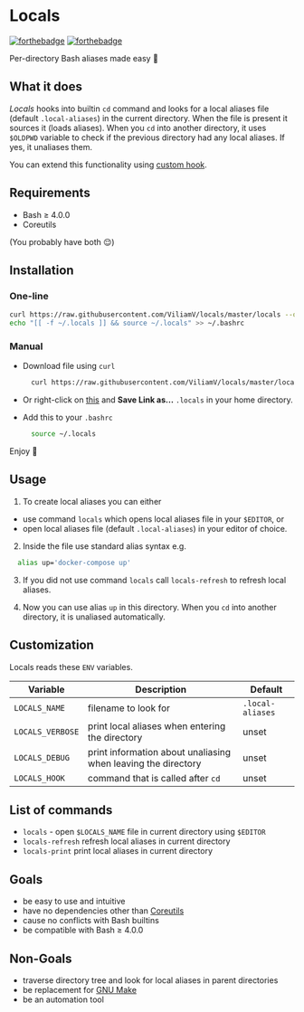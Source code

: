 # Locals
[![forthebadge](https://forthebadge.com/images/badges/check-it-out.svg)](https://forthebadge.com)
[![forthebadge](https://forthebadge.com/images/badges/built-by-developers.svg)](https://forthebadge.com)

Per-directory Bash aliases made easy :balloon:

## What it does
*Locals* hooks into builtin `cd` command and looks for a local aliases file (default `.local-aliases`) in the current directory.
When the file is present it sources it (loads aliases).
When you `cd` into another directory, it uses `$OLDPWD` variable to check if the previous directory had any local aliases.
If yes, it unaliases them.

You can extend this functionality using [custom hook](#Customization).

## Requirements
- Bash ≥ 4.0.0
- Coreutils

(You probably have both :relieved:)

## Installation
### One-line
  ```sh
  curl https://raw.githubusercontent.com/ViliamV/locals/master/locals --output ~/.locals && \
  echo "[[ -f ~/.locals ]] && source ~/.locals" >> ~/.bashrc
  ```
### Manual
- Download file using `curl`
  ```sh
    curl https://raw.githubusercontent.com/ViliamV/locals/master/locals --output ~/.locals
  ```
- Or right-click on [this](https://raw.githubusercontent.com/ViliamV/locals/master/locals) and **Save Link as...** `.locals` in your home directory.

- Add this to your `.bashrc`
  ```sh
    source ~/.locals
  ```

Enjoy :tada:

## Usage
1. To create local aliases you can either
  - use command `locals` which opens local aliases file in your `$EDITOR`, or
  - open local aliases file (default `.local-aliases`) in your editor of choice.

2. Inside the file use standard alias syntax e.g.
  ```sh
    alias up='docker-compose up'
  ```

3. If you did not use command `locals` call `locals-refresh` to refresh local aliases.

4. Now you can use alias `up` in this directory. When you `cd` into another directory, it is unaliased automatically.

## Customization
Locals reads these `ENV` variables.

| Variable         | Description                                                   | Default          |
| ---------------- | ------------------------------------------------------------- | ---------------- |
| `LOCALS_NAME`    | filename to look for                                          | `.local-aliases` |
| `LOCALS_VERBOSE` | print local aliases when entering the directory               | unset            |
| `LOCALS_DEBUG`   | print information about unaliasing when leaving the directory | unset            |
| `LOCALS_HOOK`    | command that is called after `cd`                             | unset            |

## List of commands
- `locals` - open `$LOCALS_NAME` file in current directory using `$EDITOR`
- `locals-refresh` refresh local aliases in current directory
- `locals-print` print local aliases in current directory

## Goals
- be easy to use and intuitive
- have no dependencies other than [Coreutils](https://www.gnu.org/software/coreutils/)
- cause no conflicts with Bash builtins
- be compatible with Bash ≥ 4.0.0

## Non-Goals
- traverse directory tree and look for local aliases in parent directories
- be replacement for [GNU Make](https://www.gnu.org/software/make/)
- be an automation tool
